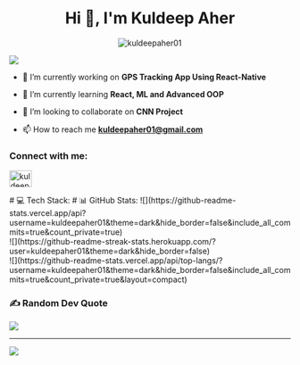 <h1 align="center">Hi 👋, I'm Kuldeep Aher</h1>

<p align="center"> <img src="https://komarev.com/ghpvc/?username=kuldeepaher01&label=Profile%20views&color=0e75b6&style=flat" alt="kuldeepaher01" /> </p>

![](https://github-profile-trophy.vercel.app/?username=kuldeepaher01&theme=darkhub&no-frame=false&no-bg=false&margin-w=4)

- 🔭 I’m currently working on **GPS Tracking App Using React-Native**

- 🌱 I’m currently learning **React, ML and Advanced OOP**

- 👯 I’m looking to collaborate on **CNN Project**

- 📫 How to reach me **kuldeepaher01@gmail.com**

<h3 align="left">Connect with me:</h3>
<p align="left">
<a href="https://linkedin.com/in/kuldeep-aher" target="blank"><img align="center" src="https://raw.githubusercontent.com/rahuldkjain/github-profile-readme-generator/master/src/images/icons/Social/linked-in-alt.svg" alt="kuldeep-aher" height="30" width="40" /></a>
</p>
# 💻 Tech Stack:
# 📊 GitHub Stats:
![](https://github-readme-stats.vercel.app/api?username=kuldeepaher01&theme=dark&hide_border=false&include_all_commits=true&count_private=true)<br/>
![](https://github-readme-streak-stats.herokuapp.com/?user=kuldeepaher01&theme=dark&hide_border=false)<br/>
![](https://github-readme-stats.vercel.app/api/top-langs/?username=kuldeepaher01&theme=dark&hide_border=false&include_all_commits=true&count_private=true&layout=compact)

### ✍️ Random Dev Quote
![](https://quotes-github-readme.vercel.app/api?type=vetical&theme=radical)

---
[![](https://visitcount.itsvg.in/api?id=kuldeepaher01&icon=0&color=0)](https://visitcount.itsvg.in)



